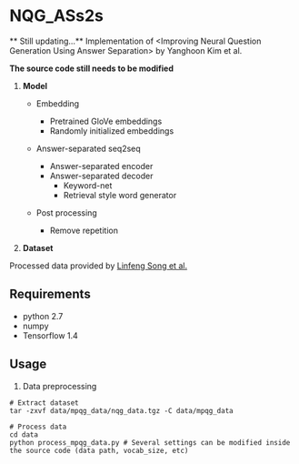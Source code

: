 # NQG_ASs2s

** Still updating...**
Implementation of &lt;Improving Neural Question Generation Using Answer Separation> by Yanghoon Kim et al.

**The source code still needs to be modified**


1. **Model**

	- Embedding
	  - Pretrained GloVe embeddings
	  - Randomly initialized embeddings

	- Answer-separated seq2seq
	  - Answer-separated encoder
	  - Answer-separated decoder
	    - Keyword-net
		- Retrieval style word generator
	
	- Post processing
	  - Remove repetition

2. **Dataset**

Processed data provided by [Linfeng Song et al.](https://www.aclweb.org/anthology/N18-2090)

## Requirements

- python 2.7
- numpy
- Tensorflow 1.4

## Usage

1. Data preprocessing

```
# Extract dataset
tar -zxvf data/mpqg_data/nqg_data.tgz -C data/mpqg_data

# Process data
cd data
python process_mpqg_data.py # Several settings can be modified inside the source code (data path, vocab_size, etc)
```
